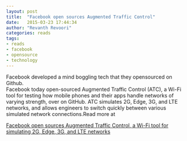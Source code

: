 ```yaml
---
layout: post
title:  "Facebook open sources Augmented Traffic Control"
date:   2015-03-23 17:44:34
author: "Revanth Revoori"
categories: reads
tags:
- reads
- facebook
- opensource
- technology
---
```

<p>Facebook developed a mind boggling tech that they opensourced on Github.<br>Facebook today open-sourced Augmented Traffic Control (ATC), a Wi-Fi tool for testing how mobile phones and their apps handle networks of varying strength, over on GitHub. ATC simulates 2G, Edge, 3G, and LTE networks, and allows engineers to switch quickly between various simulated network connections.Read more at<br></p>
<a class="embedly-card" href="http://venturebeat.com/2015/03/23/facebook-open-sources-augmented-traffic-control-a-wi-fi-tool-for-simulating-2g-edge-3g-and-lte-networks/">Facebook open sources Augmented Traffic Control, a Wi-Fi tool for simulating 2G, Edge, 3G, and LTE networks</a>
<script async src="//cdn.embedly.com/widgets/platform.js" charset="UTF-8"></script>
<!--more-->
